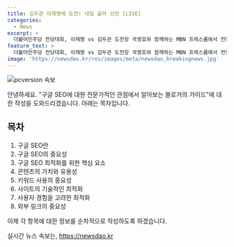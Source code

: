 ```yaml
---
title: 김두관 이재명에 도전! 내일 출마 선언 [LIVE]
categories:
  - News
excerpt: >
  더불어민주당 전당대회, 이재명 vs 김두관 도전장 국영호와 함께하는 MBN 프레스룸에서 전당대회 관련 논의! 이종근 전 데일리안 논설실장과 장현주 더불어민주당 법률위 부위원장이 함께합니다. 정당의 미래를 좌우할 이번 전당대회의 이슈를 놓쳐선 안 됩니다.
feature_text: >
  더불어민주당 전당대회, 이재명 vs 김두관 도전장 국영호와 함께하는 MBN 프레스룸에서 전당대회 관련 논의! 이종근 전 데일리안 논설실장과 장현주 더불어민주당 법률위 부위원장이 함께합니다. 정당의 미래를 좌우할 이번 전당대회의 이슈를 놓쳐선 안 됩니다.
image: 'https://newsdao.kr/res/images/meta/newsdao_breakingnews.jpg'
---
```


<p><img src="https://newsdao.kr/res/images/meta/newsdao_breakingnews.jpg" alt="pcversion 속보" /></p>

<p>안녕하세요. "구글 SEO에 대한 전문가적인 관점에서 알아보는 블로거의 가이드"에 대한 작성을 도와드리겠습니다. 아래는 목차입니다.</p>

<h2 data-ke-size="size26">목차</h2>

<ol>
    <li>구글 SEO란</li>
    <li>구글 SEO의 중요성</li>
    <li>구글 SEO 최적화를 위한 핵심 요소</li>
    <li>콘텐츠의 가치와 유용성</li>
    <li>키워드 사용의 중요성</li>
    <li>사이트의 기술적인 최적화</li>
    <li>사용자 경험을 고려한 최적화</li>
    <li>외부 링크의 중요성</li>
</ol>

<p>이제 각 항목에 대한 정보를 순차적으로 작성하도록 하겠습니다.</p>
실시간 뉴스 속보는, <a href="https://newsdao.kr" rel="dofollow">https://newsdao.kr</a>


